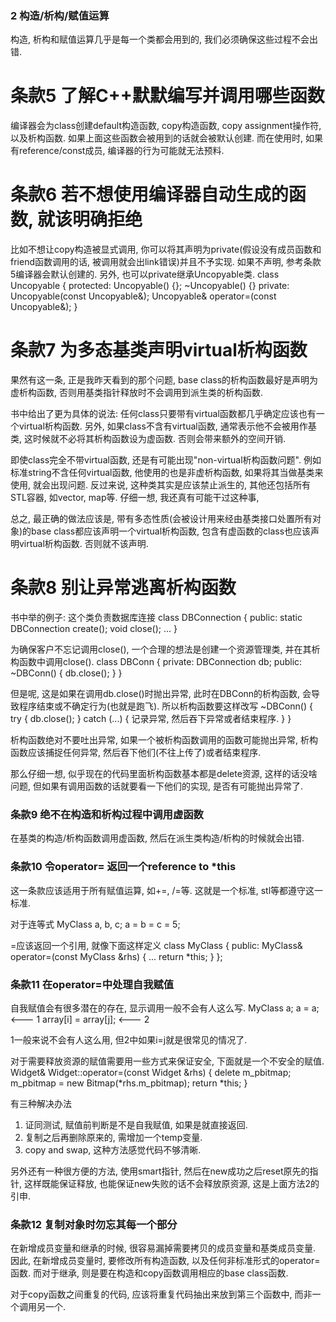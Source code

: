 ### 2 构造/析构/赋值运算 ###

构造, 析构和赋值运算几乎是每一个类都会用到的, 我们必须确保这些过程不会出错.

# 条款5 了解C++默默编写并调用哪些函数

编译器会为class创建default构造函数, copy构造函数, copy assignment操作符, 以及析构函数.
如果上面这些函数会被用到的话就会被默认创建. 而在使用时, 如果有reference/const成员, 编译器的行为可能就无法预料.

# 条款6 若不想使用编译器自动生成的函数, 就该明确拒绝

比如不想让copy构造被显式调用, 你可以将其声明为private(假设没有成员函数和friend函数调用的话, 被调用就会出link错误)并且不予实现.
如果不声明, 参考条款5编译器会默认创建的. 
另外, 也可以private继承Uncopyable类.
	class Uncopyable {
	protected:
		Uncopyable() {};
		~Uncopyable() {}
	private:
		Uncopyable(const Uncopyable&);
		Uncopyable& operator=(const Uncopyable&);
	}

# 条款7 为多态基类声明virtual析构函数

果然有这一条, 正是我昨天看到的那个问题, base class的析构函数最好是声明为虚析构函数, 否则用基类指针释放时不会调用到派生类的析构函数.

书中给出了更为具体的说法: 任何class只要带有virtual函数都几乎确定应该也有一个virtual析构函数.
另外, 如果class不含有virtual函数, 通常表示他不会被用作基类, 这时候就不必将其析构函数设为虚函数. 否则会带来额外的空间开销.

即使class完全不带virtual函数, 还是有可能出现"non-virtual析构函数问题".
例如标准string不含任何virtual函数, 他使用的也是非虚析构函数, 如果将其当做基类来使用, 就会出现问题.
反过来说, 这种类其实是应该禁止派生的, 其他还包括所有STL容器, 如vector, map等. 仔细一想, 我还真有可能干过这种事, 

总之, 最正确的做法应该是, 带有多态性质(会被设计用来经由基类接口处置所有对象)的base class都应该声明一个virtual析构函数, 包含有虚函数的class也应该声明virtual析构函数. 否则就不该声明.

# 条款8 别让异常逃离析构函数

书中举的例子:
这个类负责数据库连接
	class DBConnection {
	public:
		static DBConnection create();
		void close();
		...
	}

为确保客户不忘记调用close(), 一个合理的想法是创建一个资源管理类, 并在其析构函数中调用close().
	class DBConn {
	private:
		DBConnection db;
	public:
		~DBConn()
		{
			db.close();
		}
	}

但是呢, 这是如果在调用db.close()时抛出异常, 此时在DBConn的析构函数, 会导致程序结束或不确定行为(也就是跑飞).
所以析构函数要这样改写
	~DBConn()
	{
		try {
			db.close();
		}
		catch (...) {
			记录异常, 然后吞下异常或者结束程序.
		}
	}

析构函数绝对不要吐出异常, 如果一个被析构函数调用的函数可能抛出异常, 析构函数应该捕捉任何异常, 然后吞下他们(不往上传了)或者结束程序.

那么仔细一想, 似乎现在的代码里面析构函数基本都是delete资源, 这样的话没啥问题, 但如果有调用函数的话就要看一下他们的实现, 是否有可能抛出异常了.

### 条款9 绝不在构造和析构过程中调用虚函数 ###

在基类的构造/析构函数调用虚函数, 然后在派生类构造/析构的时候就会出错.

### 条款10 令operator= 返回一个reference to *this ###

这一条款应该适用于所有赋值运算, 如+=, /=等.
这就是一个标准, stl等都遵守这一标准.

对于连等式
	MyClass a, b, c;
	a = b = c = 5;

=应该返回一个引用, 就像下面这样定义
	class MyClass
	{
	public:
		MyClass& operator=(const MyClass &rhs)
		{
			...
			return *this;
		}
	};

### 条款11 在operator=中处理自我赋值 ###

自我赋值会有很多潜在的存在, 显示调用一般不会有人这么写.
	MyClass a;
	a = a;					<--- 1
	array[i] = array[j];	<--- 2

1一般来说不会有人这么用, 但2中如果i=j就是很常见的情况了.

对于需要释放资源的赋值需要用一些方式来保证安全, 下面就是一个不安全的赋值.
	Widget& Widget::operator=(const Widget &rhs)
	{
		delete m_pbitmap;
		m_pbitmap = new Bitmap(*rhs.m_pbitmap);
		return *this;
	}

有三种解决办法
1. 证同测试, 赋值前判断是不是自我赋值, 如果是就直接返回.
2. 复制之后再删除原来的, 需增加一个temp变量.
3. copy and swap, 这种方法感觉代码不够清晰.

另外还有一种很方便的方法, 使用smart指针, 然后在new成功之后reset原先的指针, 这样既能保证释放, 也能保证new失败的话不会释放原资源, 这是上面方法2的引申.

### 条款12 复制对象时勿忘其每一个部分 ###

在新增成员变量和继承的时候, 很容易漏掉需要拷贝的成员变量和基类成员变量.
因此, 在新增成员变量时, 要修改所有构造函数, 以及任何非标准形式的operator=函数.
而对于继承, 则是要在构造和copy函数调用相应的base class函数.

对于copy函数之间重复的代码, 应该将重复代码抽出来放到第三个函数中, 而非一个调用另一个.

